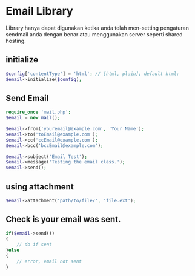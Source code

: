 # Email Library
Library hanya dapat digunakan ketika anda telah men-setting pengaturan sendmail anda dengan benar atau menggunakan server seperti shared hosting. 

## initialize
```php
$config['contentType'] = 'html'; // [html, plain]; default html;
$email->initialize($config);
```

## Send Email
```php
require_once 'mail.php';
$email = new mail();

$email->from('youremail@example.com', 'Your Name');
$email->to('toEmail@example.com');
$email->cc('ccEmail@example.com');
$email->bcc('bccEmail@example.com');

$email->subject('Email Test');
$email->message('Testing the email class.');
$email->send();
```

## using attachment
```php
$email->attachment('path/to/file/', 'file.ext');

``` 

## Check is your email was sent.
```php
if($email->send())
{
	// do if sent
}else
{
	// error, email not sent
}
``` 



